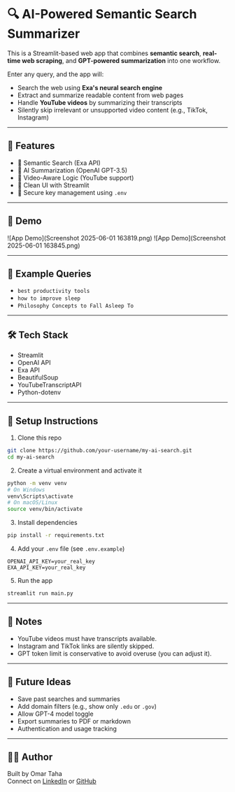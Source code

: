 # 🔍 AI-Powered Semantic Search Summarizer

This is a Streamlit-based web app that combines **semantic search**, **real-time web scraping**, and **GPT-powered summarization** into one workflow. 

Enter any query, and the app will:
- Search the web using **Exa's neural search engine**
- Extract and summarize readable content from web pages
- Handle **YouTube videos** by summarizing their transcripts
- Silently skip irrelevant or unsupported video content (e.g., TikTok, Instagram)

---

## 🚀 Features

- 🔎 Semantic Search (Exa API)
- 🧠 AI Summarization (OpenAI GPT-3.5)
- 🎥 Video-Aware Logic (YouTube support)
- 📄 Clean UI with Streamlit
- 🔐 Secure key management using `.env`

---

## 📸 Demo


![App Demo](Screenshot 2025-06-01 163819.png)
![App Demo](Screenshot 2025-06-01 163845.png)

---

## 🧪 Example Queries

- `best productivity tools`
- `how to improve sleep`
- `Philosophy Concepts to Fall Asleep To`

---

## 🛠️ Tech Stack

- Streamlit
- OpenAI API
- Exa API
- BeautifulSoup
- YouTubeTranscriptAPI
- Python-dotenv

---

## 🔧 Setup Instructions

1. Clone this repo
```bash
git clone https://github.com/your-username/my-ai-search.git
cd my-ai-search
```

2. Create a virtual environment and activate it
```bash
python -m venv venv
# On Windows
venv\Scripts\activate
# On macOS/Linux
source venv/bin/activate
```

3. Install dependencies
```bash
pip install -r requirements.txt
```

4. Add your `.env` file (see `.env.example`)
```
OPENAI_API_KEY=your_real_key
EXA_API_KEY=your_real_key
```

5. Run the app
```bash
streamlit run main.py
```

---

## 📌 Notes

- YouTube videos must have transcripts available.
- Instagram and TikTok links are silently skipped.
- GPT token limit is conservative to avoid overuse (you can adjust it).

---

## 🧠 Future Ideas

- Save past searches and summaries
- Add domain filters (e.g., show only `.edu` or `.gov`)
- Allow GPT-4 model toggle
- Export summaries to PDF or markdown
- Authentication and usage tracking

---

## 🧑‍💻 Author

Built by Omar Taha  
Connect on [LinkedIn](https://www.linkedin.com/in/omar-taha-133840269/) or [GitHub](https://github.com/TegeTiger)
